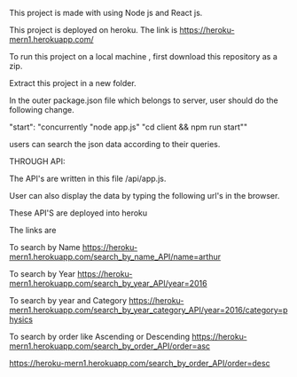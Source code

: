 This project is made with using Node js and React js.

This project is deployed on heroku. The link is   https://heroku-mern1.herokuapp.com/

To run this project on a local machine , first download this repository as a zip.

Extract this project in a new folder.

In the outer  package.json file which belongs to server, user should do the following change.

"start": "concurrently \"node app.js\" \"cd client && npm run start\""


users can search the json data according to their queries.

THROUGH API:

The API's are written in this file  /api/app.js.

User can also display the data by typing the following url's in the browser.

These API'S are deployed into heroku

The links are

To search by Name
https://heroku-mern1.herokuapp.com/search_by_name_API/name=arthur

To search by Year
https://heroku-mern1.herokuapp.com/search_by_year_API/year=2016

To search by year and Category
https://heroku-mern1.herokuapp.com/search_by_year_category_API/year=2016/category=physics

To search by order like Ascending or Descending
https://heroku-mern1.herokuapp.com/search_by_order_API/order=asc

https://heroku-mern1.herokuapp.com/search_by_order_API/order=desc

